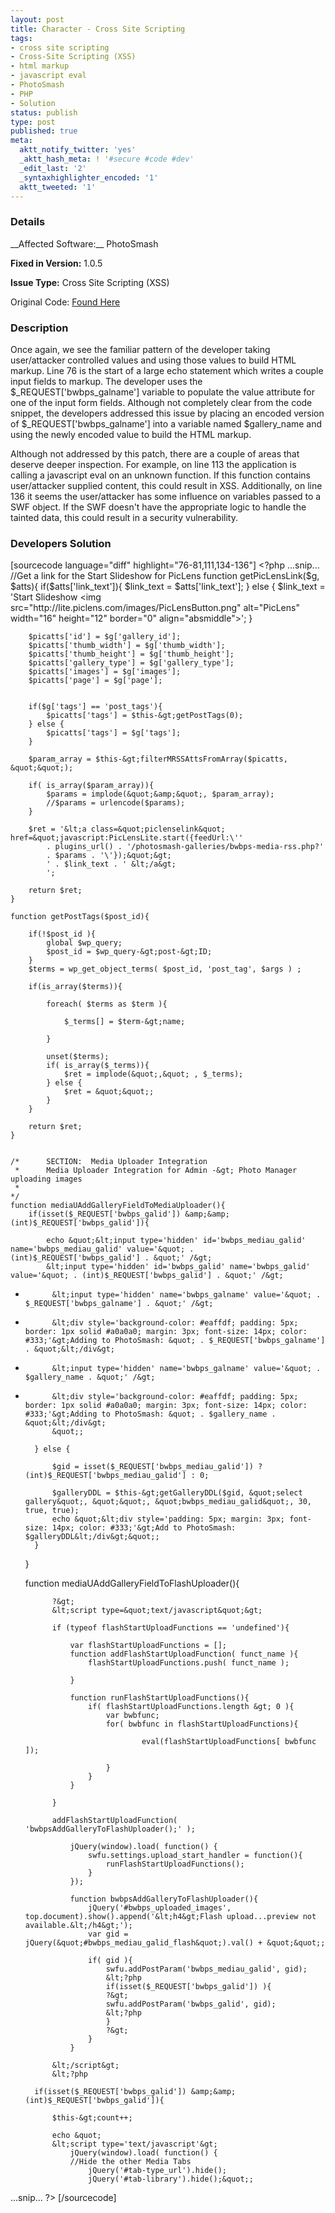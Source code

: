 ```yaml
---
layout: post
title: Character - Cross Site Scripting
tags:
- cross site scripting
- Cross-Site Scripting (XSS)
- html markup
- javascript eval
- PhotoSmash
- PHP
- Solution
status: publish
type: post
published: true
meta:
  aktt_notify_twitter: 'yes'
  _aktt_hash_meta: ! '#secure #code #dev'
  _edit_last: '2'
  _syntaxhighlighter_encoded: '1'
  aktt_tweeted: '1'
---
```

<h3>Details</h3>
__Affected Software:__ PhotoSmash

__Fixed in Version:__  1.0.5

__Issue Type:__ Cross Site Scripting (XSS)

Original Code: <a title="Character" href="http://spotthevuln.com/2011/02/character/" target="_blank">Found    Here</a>
<h3>Description</h3>
Once again, we see the familiar pattern of the developer taking user/attacker controlled values and using those values to build HTML markup. Line 76 is the start of a large echo statement which writes a couple input fields to markup. The developer uses the $_REQUEST['bwbps_galname'] variable to populate the value attribute for one of the input form fields. Although not completely clear from the code snippet, the developers addressed this issue by placing an encoded version of $_REQUEST['bwbps_galname'] into a variable named $gallery_name and using the newly encoded value to build the HTML markup.

Although not addressed by this patch, there are a couple of areas that deserve deeper inspection. For example, on line 113 the application is calling a javascript eval on an unknown function. If this function contains user/attacker supplied content, this could result in XSS. Additionally, on line 136 it seems the user/attacker has some influence on variables passed to a SWF object. If the SWF doesn't have the appropriate logic to handle the tainted data, this could result in a security vulnerability.



<h3>Developers Solution</h3>
[sourcecode language="diff" highlight="76-81,111,134-136"]
&lt;?php
...snip...
	//Get a link for the Start Slideshow for PicLens
	function getPicLensLink($g, $atts){
		if($atts['link_text']){
			$link_text = $atts['link_text'];
		} else {
			$link_text = 'Start Slideshow
  &lt;img src=&quot;http://lite.piclens.com/images/PicLensButton.png&quot;
  alt=&quot;PicLens&quot; width=&quot;16&quot; height=&quot;12&quot; border=&quot;0&quot; align=&quot;absmiddle&quot;&gt;';
		}

		$picatts['id'] = $g['gallery_id'];
		$picatts['thumb_width'] = $g['thumb_width'];
		$picatts['thumb_height'] = $g['thumb_height'];
		$picatts['gallery_type'] = $g['gallery_type'];
		$picatts['images'] = $g['images'];
		$picatts['page'] = $g['page'];


		if($g['tags'] == 'post_tags'){
			$picatts['tags'] = $this-&gt;getPostTags(0);
		} else {
			$picatts['tags'] = $g['tags'];
		}

		$param_array = $this-&gt;filterMRSSAttsFromArray($picatts, &quot;&quot;);

		if( is_array($param_array)){
			$params = implode(&quot;&amp;&quot;, $param_array);
			//$params = urlencode($params);
		}

		$ret = '&lt;a class=&quot;piclenselink&quot; href=&quot;javascript:PicLensLite.start({feedUrl:\''
			. plugins_url() . '/photosmash-galleries/bwbps-media-rss.php?'
			. $params . '\'});&quot;&gt;
			' . $link_text . ' &lt;/a&gt;
			';

		return $ret;
	}

	function getPostTags($post_id){

		if(!$post_id ){
			global $wp_query;
			$post_id = $wp_query-&gt;post-&gt;ID;
		}
		$terms = wp_get_object_terms( $post_id, 'post_tag', $args ) ;

		if(is_array($terms)){

			foreach( $terms as $term ){

				$_terms[] = $term-&gt;name;

			}

			unset($terms);
			if( is_array($_terms)){
				$ret = implode(&quot;,&quot; , $_terms);
			} else {
				$ret = &quot;&quot;;
			}
		}

		return $ret;
	}


	/*		SECTION:  Media Uploader Integration
	 * 		Media Uploader Integration for Admin -&gt; Photo Manager uploading images
	 *
	*/
	function mediaUAddGalleryFieldToMediaUploader(){
		if(isset($_REQUEST['bwbps_galid']) &amp;&amp; (int)$_REQUEST['bwbps_galid']){

			echo &quot;&lt;input type='hidden' id='bwbps_mediau_galid' name='bwbps_mediau_galid' value='&quot; . (int)$_REQUEST['bwbps_galid'] . &quot;' /&gt;
			&lt;input type='hidden' id='bwbps_galid' name='bwbps_galid' value='&quot; . (int)$_REQUEST['bwbps_galid'] . &quot;' /&gt;
-			&lt;input type='hidden' name='bwbps_galname' value='&quot; . $_REQUEST['bwbps_galname'] . &quot;' /&gt;
-			&lt;div style='background-color: #eaffdf; padding: 5px; border: 1px solid #a0a0a0; margin: 3px; font-size: 14px; color: #333;'&gt;Adding to PhotoSmash: &quot; . $_REQUEST['bwbps_galname'] . &quot;&lt;/div&gt;
+			&lt;input type='hidden' name='bwbps_galname' value='&quot; . $gallery_name . &quot;' /&gt;
+			&lt;div style='background-color: #eaffdf; padding: 5px; border: 1px solid #a0a0a0; margin: 3px; font-size: 14px; color: #333;'&gt;Adding to PhotoSmash: &quot; . $gallery_name . &quot;&lt;/div&gt;
			&quot;;

		} else {

			$gid = isset($_REQUEST['bwbps_mediau_galid']) ? (int)$_REQUEST['bwbps_mediau_galid'] : 0;

			$galleryDDL = $this-&gt;getGalleryDDL($gid, &quot;select gallery&quot;, &quot;&quot;, &quot;bwbps_mediau_galid&quot;, 30, true, true);
			echo &quot;&lt;div style='padding: 5px; margin: 3px; font-size: 14px; color: #333;'&gt;Add to PhotoSmash: $galleryDDL&lt;/div&gt;&quot;;
		}
	}

	function mediaUAddGalleryFieldToFlashUploader(){

			?&gt;
			&lt;script type=&quot;text/javascript&quot;&gt;

			if (typeof flashStartUploadFunctions == 'undefined'){

				var flashStartUploadFunctions = [];
				function addFlashStartUploadFunction( funct_name ){
					flashStartUploadFunctions.push( funct_name );

				}

				function runFlashStartUploadFunctions(){
					if( flashStartUploadFunctions.length &gt; 0 ){
						var bwbfunc;
						for( bwbfunc in flashStartUploadFunctions){

								eval(flashStartUploadFunctions[ bwbfunc ]);

						}
					}
				}

			}

			addFlashStartUploadFunction( 'bwbpsAddGalleryToFlashUploader();' );

				jQuery(window).load( function() {
					swfu.settings.upload_start_handler = function(){
						runFlashStartUploadFunctions();
					}
				});

				function bwbpsAddGalleryToFlashUploader(){
					jQuery('#bwbps_uploaded_images', top.document).show().append('&lt;h4&gt;Flash upload...preview not available.&lt;/h4&gt;');
					var gid = jQuery(&quot;#bwbps_mediau_galid_flash&quot;).val() + &quot;&quot;;

					if( gid ){
						swfu.addPostParam('bwbps_mediau_galid', gid);
						&lt;?php
						if(isset($_REQUEST['bwbps_galid']) ){
						?&gt;
						swfu.addPostParam('bwbps_galid', gid);
						&lt;?php
						}
						?&gt;
					}
				}

			&lt;/script&gt;
			&lt;?php

		if(isset($_REQUEST['bwbps_galid']) &amp;&amp; (int)$_REQUEST['bwbps_galid']){

			$this-&gt;count++;

			echo &quot;
			&lt;script type='text/javascript'&gt;
				jQuery(window).load( function() {
				//Hide the other Media Tabs
					jQuery('#tab-type_url').hide();
					jQuery('#tab-library').hide();&quot;;

...snip...
?&gt;
[/sourcecode]
